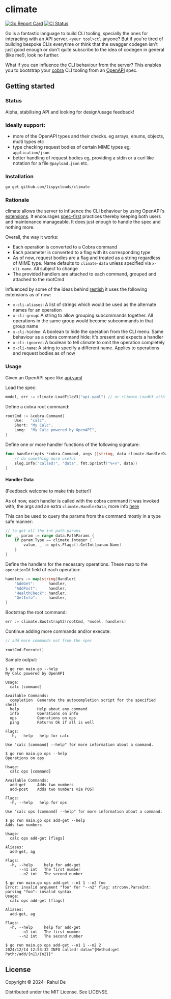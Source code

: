 # climate

[![Go Report Card](https://goreportcard.com/badge/github.com/lispyclouds/climate)](https://goreportcard.com/report/github.com/lispyclouds/climate)
[![CI Status](https://github.com/lispyclouds/climate/workflows/Test/badge.svg)](https://github.com/lispyclouds/climate/actions?query=workflow%3ATest)

Go is a fantastic language to build CLI tooling, specially the ones for interacting with an API server. `<your tool>ctl` anyone?
But if you're tired of building bespoke CLIs everytime or think that the swagger codegen isn't just good enough or don't quite subscribe to the idea of codegen in general (like me!), look no further.

What if you can influence the CLI behaviour from the server? This enables you to bootstrap your [cobra](https://cobra.dev/) CLI tooling from an [OpenAPI](https://swagger.io/specification/) spec.

## Getting started

### Status

Alpha, stabilising API and looking for design/usage feedback!

### Ideally support:
- more of the OpenAPI types and their checks. eg arrays, enums, objects, multi types etc
- type checking request bodies of certain MIME types eg, `application/json`
- better handling of request bodies eg, providing a stdin or a curl like notation for a file `@payload.json` etc.

### Installation

```bash
go get github.com/lispyclouds/climate
```

### Rationale

climate allows the server to influence the CLI behaviour by using OpenAPI's [extensions](https://swagger.io/docs/specification/v3_0/openapi-extensions/). It encourages [spec-first](https://www.atlassian.com/blog/technology/spec-first-api-development) practices thereby keeping both users and maintenance manageable. It does just enough to handle the spec and nothing more.

Overall, the way it works:
- Each operation is converted to a Cobra command
- Each parameter is converted to a flag with its corresponding type
- As of now, request bodies are a flag and treated as a string regardless of MIME type. Name defaults to `climate-data` unless specified via `x-cli-name`. All subject to change
- The provided handlers are attached to each command, grouped and attached to the rootCmd

Influenced by some of the ideas behind [restish](https://rest.sh/) it uses the following extensions as of now:
- `x-cli-aliases`: A list of strings which would be used as the alternate names for an operation
- `x-cli-group`: A string to allow grouping subcommands together. All operations in the same group would become subcommands in that group name
- `x-cli-hidden`: A boolean to hide the operation from the CLI menu. Same behaviour as a cobra command hide: it's present and expects a handler
- `x-cli-ignored`: A boolean to tell climate to omit the operation completely
- `x-cli-name`: A string to specify a different name. Applies to operations and request bodies as of now

### Usage

Given an OpenAPI spec like [api.yaml](/api.yaml)

Load the spec:

```go
model, err := climate.LoadFileV3("api.yaml") // or climate.LoadV3 with []byte
```

Define a cobra root command:

```go
rootCmd := &cobra.Command{
    Use:   "calc",
    Short: "My Calc",
    Long:  "My Calc powered by OpenAPI",
}
```

Define one or more handler functions of the following signature:
```go
func handler(opts *cobra.Command, args []string, data climate.HandlerData) {
    // do something more useful
    slog.Info("called!", "data", fmt.Sprintf("%+v", data))
}
```
#### Handler Data

(Feedback welcome to make this better!)

As of now, each handler is called with the cobra command it was invoked with, the args and an extra `climate.HandlerData`, more info [here](https://pkg.go.dev/github.com/lispyclouds/climate#pkg-types)

This can be used to query the params from the command mostly in a type safe manner:
```go
// to get all the int path params
for _, param := range data.PathParams {
	if param.Type == climate.Integer {
		value, _ := opts.Flags().GetInt(param.Name)
	}
}
```

Define the handlers for the necessary operations. These map to the `operationId` field of each operation:

```go
handlers := map[string]Handler{
    "AddGet":      handler,
    "AddPost":     handler,
    "HealthCheck": handler,
    "GetInfo":     handler,
}
```

Bootstrap the root command:

```go
err := climate.BootstrapV3(rootCmd, *model, handlers)
```

Continue adding more commands and/or execute:

```go
// add more commands not from the spec

rootCmd.Execute()
```

Sample output:

```
$ go run main.go --help
My Calc powered by OpenAPI

Usage:
  calc [command]

Available Commands:
  completion  Generate the autocompletion script for the specified shell
  help        Help about any command
  info        Operations on info
  ops         Operations on ops
  ping        Returns Ok if all is well

Flags:
  -h, --help   help for calc

Use "calc [command] --help" for more information about a command.

$ go run main.go ops --help
Operations on ops

Usage:
  calc ops [command]

Available Commands:
  add-get     Adds two numbers
  add-post    Adds two numbers via POST

Flags:
  -h, --help   help for ops

Use "calc ops [command] --help" for more information about a command.

$ go run main.go ops add-get --help
Adds two numbers

Usage:
  calc ops add-get [flags]

Aliases:
  add-get, ag

Flags:
  -h, --help     help for add-get
      --n1 int   The first number
      --n2 int   The second number

$ go run main.go ops add-get --n1 1 --n2 foo
Error: invalid argument "foo" for "--n2" flag: strconv.ParseInt: parsing "foo": invalid syntax
Usage:
  calc ops add-get [flags]

Aliases:
  add-get, ag

Flags:
  -h, --help     help for add-get
      --n1 int   The first number
      --n2 int   The second number

$ go run main.go ops add-get --n1 1 --n2 2
2024/12/14 12:53:32 INFO called! data="{Method:get Path:/add/{n1}/{n2}}"
```

## License
Copyright © 2024- Rahul De

Distributed under the MIT License. See LICENSE.
